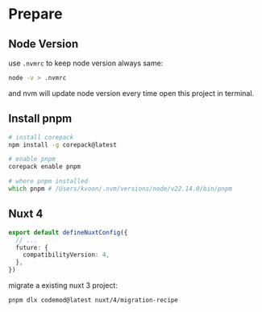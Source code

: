 # Prepare

## Node Version

use `.nvmrc` to keep node version always same:

```sh
node -v > .nvmrc
```

and nvm will update node version every time open this project in terminal.

## Install pnpm

```zsh
# install corepack
npm install -g corepack@latest

# enable pnpm
corepack enable pnpm

# where pnpm installed
which pnpm # /Users/kvoon/.nvm/versions/node/v22.14.0/bin/pnpm
```

## Nuxt 4

```ts
export default defineNuxtConfig({
  // ...
  future: {
    compatibilityVersion: 4,
  },
})
```

migrate a existing nuxt 3 project:

```sh
pnpm dlx codemod@latest nuxt/4/migration-recipe
```